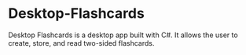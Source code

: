 # Desktop-Flashcards

Desktop Flashcards is a desktop app built with C#. It allows the user to create, store, and read two-sided flashcards.
